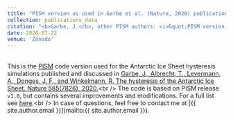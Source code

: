 ```yaml
---
title: "PISM version as used in Garbe et al. (Nature, 2020) publication (Version v1.0-hysteresis-antarctica)"
collection: publications_data
citation: "<b>Garbe, J.</b>, other PISM authors: <i>&quot;PISM version as used in Garbe et al. (Nature, 2020) publication (Version v1.0-hysteresis-antarctica)&quot;</i>, Zenodo, DOI: <a href='https://doi.org/10.5281/zenodo.3956431'>10.5281/zenodo.3956431</a>, 2020."
date: 2020-07-22
venue: 'Zenodo'
---
```


<br />This is the [PISM](http://pism-docs.org/wiki/doku.php "http://pism-docs.org/wiki/doku.php") code version used for the Antarctic Ice Sheet hysteresis simulations published and discussed in [Garbe, J., Albrecht, T., Levermann, A., Donges, J. F., and Winkelmann, R. The hysteresis of the Antarctic Ice Sheet. Nature 585(7826), 2020.](https://doi.org/10.1038/s41586-020-2727-5 "https://doi.org/10.1038/s41586-020-2727-5")<br />
The code is based on PISM release `v1.0`, but contains several improvements and modifications. For a full list see [here](https://github.com/talbrecht/pism_pik/compare/stable1.0...juliusgarbe:v1.0-hysteresis-antarctica "https://github.com/talbrecht/pism_pik/compare/stable1.0...juliusgarbe:v1.0-hysteresis-antarctica").<br />
In case of questions, feel free to contact me at [{{ site.author.email }}](mailto:{{ site.author.email }}).